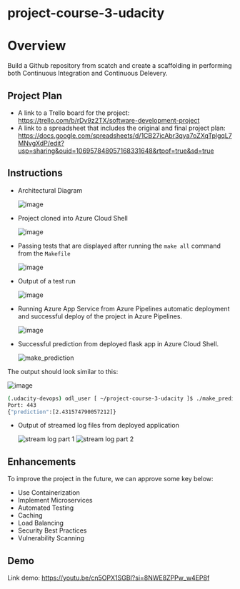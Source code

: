 # project-course-3-udacity
# Overview

Build a Github repository from scatch and create a scaffolding in performing both Continuous Integration and Continuous Delevery.

## Project Plan

* A link to a Trello board for the project: https://trello.com/b/rDv9z2TX/software-development-project
* A link to a spreadsheet that includes the original and final project plan: https://docs.google.com/spreadsheets/d/1CB27icAbr3qya7oZXqTplgqL7MNvgXdP/edit?usp=sharing&ouid=106957848057168331648&rtpof=true&sd=true

## Instructions

* Architectural Diagram
  
  ![image](https://github.com/user-attachments/assets/ea944301-d8c3-4dcc-9f75-620915093524)

* Project cloned into Azure Cloud Shell
  
  ![image](https://github.com/user-attachments/assets/f96484b0-ea4c-4501-b3e7-1ceac780eb54)

* Passing tests that are displayed after running the `make all` command from the `Makefile`
  
  ![image](https://github.com/user-attachments/assets/7ddf5e72-8b0b-4b0d-8645-c5ef7f317b03)

* Output of a test run

  ![image](https://github.com/user-attachments/assets/e97a3d52-3c01-40a8-99a6-3939b8604016)

* Running Azure App Service from Azure Pipelines automatic deployment and successful deploy of the project in Azure Pipelines. 
  
  ![image](https://github.com/user-attachments/assets/9466e4fa-fa61-4fbf-8485-3452fa5cb8c7)

* Successful prediction from deployed flask app in Azure Cloud Shell.

  ![make_prediction](https://github.com/user-attachments/assets/2a33a345-a228-4c52-b603-5ad7b290b058)
  
The output should look similar to this:

  ![image](https://github.com/user-attachments/assets/6068e1c8-646b-465f-8c3c-fa5445e062c8)


```bash
(.udacity-devops) odl_user [ ~/project-course-3-udacity ]$ ./make_predict_azure_app.sh 
Port: 443
{"prediction":[2.431574790057212]}
```

* Output of streamed log files from deployed application

  ![stream log part 1](https://github.com/user-attachments/assets/ba553bad-0df0-410e-b8e1-7105b24a3573)
  ![stream log part 2](https://github.com/user-attachments/assets/5a1d2db8-7c8a-46e9-8693-e7ff1a0208e2)


## Enhancements

To improve the project in the future, we can approve some key below:
* Use Containerization
* Implement Microservices
* Automated Testing
* Caching
* Load Balancing
* Security Best Practices
* Vulnerability Scanning

## Demo 

Link demo: https://youtu.be/cn5OPX1SGBI?si=8NWE8ZPPw_w4EP8f


